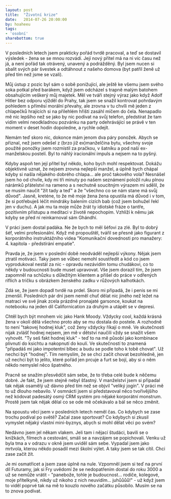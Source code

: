 ```yaml
---
layout: post
title:  "Životní krize"
date:   2014-07-26 20:00:00
by: hoaheeu
tags:
- 'osobní'
sharebottom: true
---
```

V posledních letech jsem prakticky pořád tvrdě pracoval, a teď se dostavil výsledek - žena se se mnou rozvádí. Její nový přítel má na ni víc času než já, a není pořád tak otrávený, unavený a podrážděný. Byl jsem nucen si sbalit svých pár švestek a odtáhnout z našeho domova (byt patřil ženě už před tím než jsme se vzali).

Můj ústup z pozic byl sám o sobě ponižující, ale ještě ke všemu jsem svého soka potkal před barákem, když jsem odcházel s trapně malým batohem obsahujícím veškerý můj majetek. Měl ve tváři stejný výraz jako když Adolf Hitler bez odporu vjížděl do Prahy, tak jsem se snažil kontrovat pohrdavým pohledem s příměsí morální převahy, ale zrovna v tu chvíli mě jeden z chlapečků hrajících si na přilehlém hřišti zasáhl míčem do čela. Nenapadlo mě nic lepšího než se jako by nic podívat na svůj telefon, předstírat že tam vidím velmi neodkladnou pozvánku na party odehrávájící se právě v ten moment v deset hodin dopoledne, a rychle odejít.

Nemám teď skoro nic, dokonce mám jenom dva páry ponožek. Abych se přiznal, než jsem odešel z (brzo již ex)manželčina bytu, všechny svoje použité ponožky jsem rozmístil za pračkou, v šatníku a pod naší ex-manželskou postelí. Byl to náhlý iracionální impuls a nejsem na to pyšný.

Kdyby aspoň ten její přítel byl někdo, koho bych mohl respektovat. Dokážu objektivně uznat, že nejsem zrovna nejlepší manžel, a úplně bych chápal kdyby si našla nějakého dobrého chlapa... ale proč takového vola? Nesnášel jsem ho od chvíle, kdy mi tři minuty po našem seznámení položil ruku plnou nárámků přátelství na rameno a s nechutně soucitným výrazem mi sdělil, že se musím naučit "žít tady a teď" a že "všechno co se nám stane má svůj důvod". Jasně, kreténe, to že mě moje žena žena opustila má důvod i v tom, že si potřebuješ léčit mindráky balením cizích bab (což jsem bohužel řekl jen v duchu). A jak mu ta moje může žrát ty idiotské fráze o tantře, pozitivním přístupu a meditaci v životě nepochopím. Vzhlíží k němu jak kdyby se před ní reinkarnoval sám Ghándhí.

V práci jsem dostal padáka. Ne že bych to měl šéfovi za zlé. Byl to dobrý šéf, velmi profesionální. Když mě propouštěl, tvářil se přesně jako figurant z korporátního instruktážního videa "Komunikační dovednosti pro manažery: 4. kapitola - předstírání empatie".

Pravda je, že jsem v poslední době neodváděl nejlepší výkony. Nějak jsem ztratil motivaci. Taky jsem se vůbec nemohl soustředit a kód co jsem vyprodukoval nestál za nic - opravdu nezávidím tomu chudákovi, co to někdy v budoucnosti bude muset upravovat. Vše jsem dorazil tím, že jsem zapomněl na schůzku s důležitým klientem a přišel do práce v odřených riflích a tričku s obrázkem ženského zadku v růžových kalhotkách.

Zdá se, že jsem dopadl tvrdě na prdel. Skoro mi připadá, že i penis se mi zmenšil. Posledních pár dní jsem neměl chuť dělat nic jiného než ležet na matraci ve své jinak zcela prázdné pronajaté garsonce, koukat na notebooku na jeden díl Californication za druhým a utápět se v depresi.

Chtěl bych být mnohem víc jako Hank Moody. Vždycky cool, každá krásná žena v okolí dělá všechno proto aby se mu dostala do postele. A rozhodně to není "takovej hodnej kluk", což ženy vždycky říkají o mně. Ve skutečnosti nijak zvlášť hodnej nejsem, jen mě v dětství naučili vždy se snažit všem vyhovět. "Ty seš fakt hodnej kluk" - teď to na mě působí jako kombinace plivnutí do ksichtu a nakopnutí do koulí. Ve skutečností to znamená "připadáš mi jako impotentní blbec a budu se podle toho k tobě chovat". Už nechci být "hodnej". Tím nemyslím, že se chci začít chovat bezohledně, jen už nechci být to jelito, které pořád jen prcuje a furt se bojí, aby si o něm někdo nemyslel něco špatného. 

Pracně se snažím přesvědčit sám sebe, že to třeba celé bude k něčemu dobré. Je fakt, že jsem stejně nebyl šťastný. V manželství jsem si připadal tak nějak osamělý už dávno před tím než se objvil "veliký jogín". V práci mě to už dlouho nebavilo. V osmnácti jsem si představoval něco tvořivějšího než kódovat padesátý osmý CRM systém pro nějaké korporátní monstrum. Prostě jsem tak nějak dělal co se ode mě očekávalo a bál se něco změnit.

Na spoustu věcí jsem v posledních letech neměl čas. Co kdybych se zase trochu podíval po světě? Začal zase sportovat? Co kdybych si zkusil vymyslet nějaký vlastní mini-byznys, abych si mohl dělat věci po svém?

Nedávno jsem jel někam vlakem. Jeli tam i nějací študáci, bavili se o knížkách, filmech a cestování, smáli se a navzájem se popichovali. Venku už byla tma a v odrazu v okně jsem uviděl sám sebe. Vypadal jsem jako mrtvola, kterou někdo posadil mezi školní výlet. A taky jsem se tak cítil. Chci zase začít žít.

Je mi osmatřicet a jsem zase úplně na nule. Vzpomněl jsem si teď na první díl Futuramy, jak si Fry uvědomí že se nedopatřením dostal do roku 3000 a už se nemůže vrátit - "panebože, tohle je budoucnost... rodiče, kolegové, moje přítelkyně, nikdy už nikoho z nich neuvidím... juhůůůů!" - už když jsem to viděl poprvé tak na mě to kouzlo nového začátku působilo. Musím se na to znova podívat.